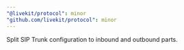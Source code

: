 ```yaml
---
"@livekit/protocol": minor
"github.com/livekit/protocol": minor
---
```


Split SIP Trunk configuration to inbound and outbound parts.
